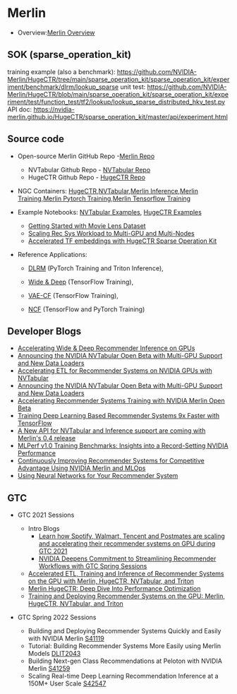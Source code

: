 # Merlin 

- Overview:[Merlin Overview](https://developer.nvidia.com/nvidia-merlin)
  

## SOK (sparse_operation_kit)

training example (also a benchmark): https://github.com/NVIDIA-Merlin/HugeCTR/tree/main/sparse_operation_kit/sparse_operation_kit/experiment/benchmark/dlrm/lookup_sparse
unit test: https://github.com/NVIDIA-Merlin/HugeCTR/blob/main/sparse_operation_kit/sparse_operation_kit/experiment/test/function_test/tf2/lookup/lookup_sparse_distributed_hkv_test.py
API doc: https://nvidia-merlin.github.io/HugeCTR/sparse_operation_kit/master/api/experiment.html

## Source code

- Open-source Merlin GitHub Repo -[Merlin Repo](https://github.com/NVIDIA-Merlin/Merlin)
  - NVTabular Github Repo - [NVTabular Repo](https://github.com/NVIDIA/NVTabular)
  - HugeCTR Github Repo - [HugeCTR Repo](https://github.com/NVIDIA/HugeCTR)

- NGC Containers: [HugeCTR](https://ngc.nvidia.com/catalog/containers/nvidia:hugectr),[NVTabular](https://ngc.nvidia.com/catalog/containers/nvidia:nvtabular),[Merlin Inference](https://ngc.nvidia.com/containers/nvstaging:merlin:merlin-inference),[Merlin Training](https://ngc.nvidia.com/containers/nvstaging:merlin:merlin-training),[Merlin Pytorch Training](https://ngc.nvidia.com/containers/nvstaging:merlin:merlin-pytorch-training),[Merlin Tensorflow Training](https://ngc.nvidia.com/containers/nvstaging:merlin:merlin-tensorflow-training)

- Example Notebooks: [NVTabular Examples](https://github.com/NVIDIA/NVTabular/tree/main/examples), [HugeCTR Examples](https://github.com/NVIDIA/HugeCTR/tree/master/notebooks)
  - [Getting Started with Movie Lens Dataset](https://github.com/NVIDIA/NVTabular/tree/main/examples/getting-started-movielens)
  - [Scaling Rec Sys Workload to Multi-GPU and Multi-Nodes](https://github.com/NVIDIA/NVTabular/tree/main/examples/scaling-criteo)
  - [Accelerated TF embeddings with HugeCTR Sparse Operation Kit](https://github.com/NVIDIA/HugeCTR/blob/master/notebooks/sparse_operation_kit_demo.ipynb)

- Reference Applications: 
    - [DLRM](https://github.com/NVIDIA/DeepLearningExamples/tree/master/PyTorch/Recommendation/DLRM) (PyTorch Training and Triton Inference), 
     
    - [Wide &amp; Deep](https://github.com/NVIDIA/DeepLearningExamples/tree/master/TensorFlow/Recommendation) (TensorFlow Training),
    - [VAE-CF](https://github.com/NVIDIA/DeepLearningExamples/tree/master/TensorFlow/Recommendation) (TensorFlow Training),    
    - [NCF](https://github.com/NVIDIA/DeepLearningExamples/tree/master/) (TensorFlow and PyTorch Training)

##  Developer Blogs

  - [Accelerating Wide &amp; Deep Recommender Inference on GPUs](https://devblogs.nvidia.com/accelerating-wide-deep-recommender-inference-on-gpus/)
  - [Announcing the NVIDIA NVTabular Open Beta with Multi-GPU Support and New Data Loaders](https://developer.nvidia.com/blog/announcing-the-nvtabular-open-beta-with-multi-gpu-support-and-new-data-loaders/)
  - [Accelerating ETL for Recommender Systems on NVIDIA GPUs with NVTabular](https://developer.nvidia.com/blog/accelerating-etl-for-recsys-on-gpus-with-nvtabular/)
  - [Announcing the NVIDIA NVTabular Open Beta with Multi-GPU Support and New Data Loaders](https://developer.nvidia.com/blog/announcing-the-nvtabular-open-beta-with-multi-gpu-support-and-new-data-loaders/)
  - [Accelerating Recommender Systems Training with NVIDIA Merlin Open Beta](https://developer.nvidia.com/blog/accelerating-recommender-systems-training-with-nvidia-merlin-open-beta/)
  - [Training Deep Learning Based Recommender Systems 9x Faster with TensorFlow](https://medium.com/nvidia-merlin/training-deep-learning-based-recommender-systems-9x-faster-with-tensorflow-cc5a2572ea49)
  - [A New API for NVTabular and Inference support are coming with Merlin&#39;s 0.4 release](https://medium.com/nvidia-merlin/a-new-api-for-nvtabular-and-inference-support-are-coming-with-merlins-0-4-release-b3ef2c5aa8f3)
  - [MLPerf v1.0 Training Benchmarks: Insights into a Record-Setting NVIDIA Performance](https://developer.nvidia.com/blog/mlperf-v1-0-training-benchmarks-insights-into-a-record-setting-performance/)
  - [Continuously Improving Recommender Systems for Competitive Advantage Using NVIDIA Merlin and MLOps](https://developer.nvidia.com/blog/continuously-improving-recommender-systems-for-competitive-advantage-with-merlin-and-mlops/)
  - [Using Neural Networks for Your Recommender System](https://developer.nvidia.com/blog/using-neural-networks-for-your-recommender-system/)

## GTC

- GTC 2021 Sessions
  - Intro Blogs
    - [Learn how Spotify, Walmart, Tencent and Postmates are scaling and accelerating their recommender systems on GPU during GTC 2021](https://medium.com/nvidia-merlin/learn-how-spotify-walmart-tencent-and-postmates-are-scaling-and-accelerating-their-recommender-371ee4904cd4)
    - [NVIDIA Deepens Commitment to Streamlining Recommender Workflows with GTC Spring Sessions](https://developer.nvidia.com/blog/nvidia-deepens-commitment-to-streamlining-recommender-workflows-with-gtc-spring-sessions/)
  - [Accelerated ETL, Training and Inference of Recommender Systems on the GPU with Merlin, HugeCTR, NVTabular, and Triton](https://gtc21.event.nvidia.com/media/Accelerated%20ETL%2C%20Training%20and%20Inference%20of%20Recommender%20Systems%20on%20the%20GPU%20with%20Merlin%2C%20HugeCTR%2C%20NVTabular%2C%20and%20Triton%20%5BS31830%5D/1_6v5scqwv)
  - [Merlin HugeCTR: Deep Dive Into Performance Optimization](https://gtc21.event.nvidia.com/media/Merlin%20HugeCTR%3A%20Deep%20Dive%20Into%20Performance%20Optimization%20%5BS31269%5D/1_owz82snn)
  - [Training and Deploying Recommender Systems on the GPU: Merlin, HugeCTR, NVTabular, and Triton](https://gtc21.event.nvidia.com/media/Training%20and%20Deploying%20Recommender%20Systems%20on%20the%20GPU%3A%20Merlin%2C%20HugeCTR%2C%20NVTabular%2C%20and%20Triton%20%5BCWES1184%5D/1_udu6553p)

- GTC Spring 2022 Sessions
    
    - Building and Deploying Recommender Systems Quickly and Easily with NVIDIA Merlin [S41119](https://www.nvidia.com/gtc/session-catalog/?tab.scheduledorondemand=1583520458947001NJiE&search.primarytopic=162464136458604127og#/session/1639106562192001FMKc)
    - Tutorial: Building Recommender Systems More Easily using Merlin Models [DLIT2043](https://www.nvidia.com/gtc/session-catalog/?tab.scheduledorondemand=1583520458947001NJiE&search.primarytopic=162464136458604127og#/session/1639106562192001FMKc)
    - Building Next-gen Class Recommendations at Peloton with NVIDIA Merlin [S41259](https://www.nvidia.com/gtc/session-catalog/?tab.scheduledorondemand=1583520458947001NJiE&search.primarytopic=162464136458604127og#/session/1634926177530001lfnt)
    - Scaling Real-time Deep Learning Recommendation Inference at a 150M+ User Scale [S42547](https://www.nvidia.com/gtc/session-catalog/?tab.scheduledorondemand=1583520458947001NJiE&search.primarytopic=162464136458604127og#/session/1642819675389001aEvU)
    



